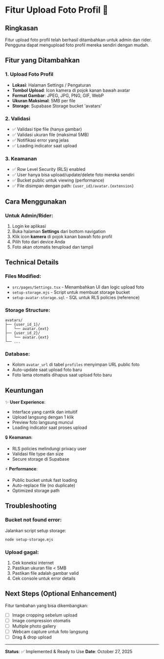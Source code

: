 # Fitur Upload Foto Profil 📸

## Ringkasan
Fitur upload foto profil telah berhasil ditambahkan untuk admin dan rider. Pengguna dapat mengupload foto profil mereka sendiri dengan mudah.

## Fitur yang Ditambahkan

### 1. Upload Foto Profil
- **Lokasi**: Halaman Settings / Pengaturan
- **Tombol Upload**: Icon kamera di pojok kanan bawah avatar
- **Format Gambar**: JPEG, JPG, PNG, GIF, WebP
- **Ukuran Maksimal**: 5MB per file
- **Storage**: Supabase Storage bucket 'avatars'

### 2. Validasi
- ✅ Validasi tipe file (hanya gambar)
- ✅ Validasi ukuran file (maksimal 5MB)
- ✅ Notifikasi error yang jelas
- ✅ Loading indicator saat upload

### 3. Keamanan
- ✅ Row Level Security (RLS) enabled
- ✅ User hanya bisa upload/update/delete foto mereka sendiri
- ✅ Bucket public untuk viewing (performance)
- ✅ File disimpan dengan path: `{user_id}/avatar.{extension}`

## Cara Menggunakan

### Untuk Admin/Rider:
1. Login ke aplikasi
2. Buka halaman **Settings** dari bottom navigation
3. Klik icon **kamera** di pojok kanan bawah foto profil
4. Pilih foto dari device Anda
5. Foto akan otomatis terupload dan tampil

## Technical Details

### Files Modified:
- `src/pages/Settings.tsx` - Menambahkan UI dan logic upload foto
- `setup-storage.mjs` - Script untuk membuat storage bucket
- `setup-avatar-storage.sql` - SQL untuk RLS policies (reference)

### Storage Structure:
```
avatars/
├── {user_id_1}/
│   └── avatar.{ext}
├── {user_id_2}/
│   └── avatar.{ext}
└── ...
```

### Database:
- Kolom `avatar_url` di tabel `profiles` menyimpan URL public foto
- Auto-update saat upload foto baru
- Foto lama otomatis dihapus saat upload foto baru

## Keuntungan

✨ **User Experience**:
- Interface yang cantik dan intuitif
- Upload langsung dengan 1 klik
- Preview foto langsung muncul
- Loading indicator saat proses upload

🔒 **Keamanan**:
- RLS policies melindungi privacy user
- Validasi file type dan size
- Secure storage di Supabase

⚡ **Performance**:
- Public bucket untuk fast loading
- Auto-replace file (no duplicate)
- Optimized storage path

## Troubleshooting

### Bucket not found error:
Jalankan script setup storage:
```bash
node setup-storage.mjs
```

### Upload gagal:
1. Cek koneksi internet
2. Pastikan ukuran file < 5MB
3. Pastikan file adalah gambar valid
4. Cek console untuk error details

## Next Steps (Optional Enhancement)

Fitur tambahan yang bisa dikembangkan:
- [ ] Image cropping sebelum upload
- [ ] Image compression otomatis
- [ ] Multiple photo gallery
- [ ] Webcam capture untuk foto langsung
- [ ] Drag & drop upload

---

**Status**: ✅ Implemented & Ready to Use
**Date**: October 27, 2025
